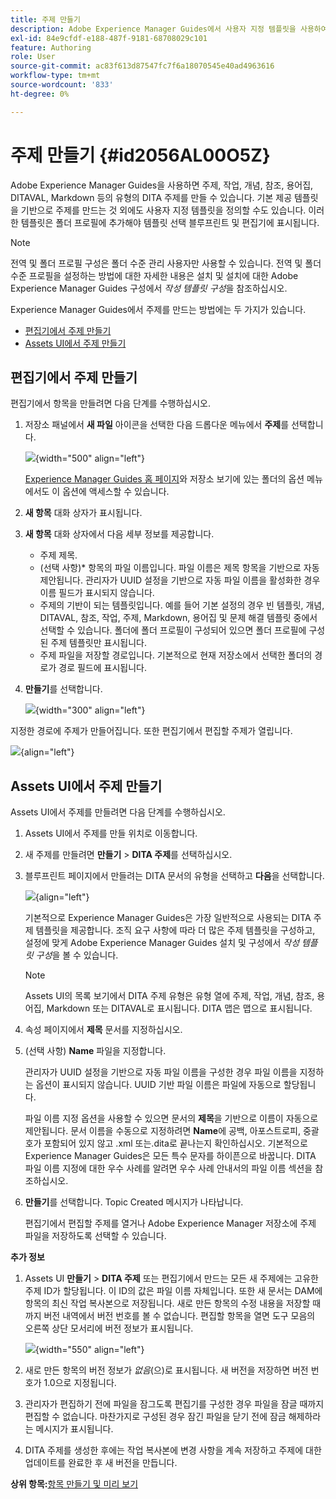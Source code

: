 ```yaml
---
title: 주제 만들기
description: Adobe Experience Manager Guides에서 사용자 지정 템플릿을 사용하여 DITA 주제 유형을 만드는 방법을 알아봅니다.
exl-id: 84e9cfdf-e188-487f-9181-68708029c101
feature: Authoring
role: User
source-git-commit: ac83f613d87547fc7f6a18070545e40ad4963616
workflow-type: tm+mt
source-wordcount: '833'
ht-degree: 0%

---
```


# 주제 만들기 {#id2056AL00O5Z}

Adobe Experience Manager Guides을 사용하면 주제, 작업, 개념, 참조, 용어집, DITAVAL, Markdown 등의 유형의 DITA 주제를 만들 수 있습니다. 기본 제공 템플릿을 기반으로 주제를 만드는 것 외에도 사용자 지정 템플릿을 정의할 수도 있습니다. 이러한 템플릿은 폴더 프로필에 추가해야 템플릿 선택 블루프린트 및 편집기에 표시됩니다.

>[!NOTE]
>
> 전역 및 폴더 프로필 구성은 폴더 수준 관리 사용자만 사용할 수 있습니다. 전역 및 폴더 수준 프로필을 설정하는 방법에 대한 자세한 내용은 설치 및 설치에 대한 Adobe Experience Manager Guides 구성에서 *작성 템플릿 구성*&#x200B;을 참조하십시오.


Experience Manager Guides에서 주제를 만드는 방법에는 두 가지가 있습니다.

- [편집기에서 주제 만들기](#create-topics-from-the-editor)
- [Assets UI에서 주제 만들기](#create-topics-from-the-assets-ui)

## 편집기에서 주제 만들기

편집기에서 항목을 만들려면 다음 단계를 수행하십시오.

1. 저장소 패널에서 **새 파일** 아이콘을 선택한 다음 드롭다운 메뉴에서 **주제**&#x200B;를 선택합니다.

   ![](create-topic-option.png){width="500" align="left"}

   [Experience Manager Guides 홈 페이지](./intro-home-page.md)와 저장소 보기에 있는 폴더의 옵션 메뉴에서도 이 옵션에 액세스할 수 있습니다.

2. **새 항목** 대화 상자가 표시됩니다.

3. **새 항목** 대화 상자에서 다음 세부 정보를 제공합니다.
   - 주제 제목.
   - \(선택 사항\)* 항목의 파일 이름입니다. 파일 이름은 제목 항목을 기반으로 자동 제안됩니다. 관리자가 UUID 설정을 기반으로 자동 파일 이름을 활성화한 경우 이름 필드가 표시되지 않습니다.
   - 주제의 기반이 되는 템플릿입니다. 예를 들어 기본 설정의 경우 빈 템플릿, 개념, DITAVAL, 참조, 작업, 주제, Markdown, 용어집 및 문제 해결 템플릿 중에서 선택할 수 있습니다. 폴더에 폴더 프로필이 구성되어 있으면 폴더 프로필에 구성된 주제 템플릿만 표시됩니다.
   - 주제 파일을 저장할 경로입니다. 기본적으로 현재 저장소에서 선택한 폴더의 경로가 경로 필드에 표시됩니다.

4. **만들기**&#x200B;를 선택합니다.

   ![](images/create-topic-dialog-new.png){width="300" align="left"}

지정한 경로에 주제가 만들어집니다. 또한 편집기에서 편집할 주제가 열립니다.

![](images/new-topic-editor.png){align="left"}

## Assets UI에서 주제 만들기

Assets UI에서 주제를 만들려면 다음 단계를 수행하십시오.

1. Assets UI에서 주제를 만들 위치로 이동합니다.

1. 새 주제를 만들려면 **만들기** \> **DITA 주제**&#x200B;를 선택하십시오.

1. 블루프린트 페이지에서 만들려는 DITA 문서의 유형을 선택하고 **다음**&#x200B;을 선택합니다.

   ![](images/create_dita_topic.png){align="left"}

   기본적으로 Experience Manager Guides은 가장 일반적으로 사용되는 DITA 주제 템플릿을 제공합니다. 조직 요구 사항에 따라 더 많은 주제 템플릿을 구성하고, 설정에 맞게 Adobe Experience Manager Guides 설치 및 구성에서 *작성 템플릿 구성*&#x200B;을 볼 수 있습니다.

   >[!NOTE]
   >
   > Assets UI의 목록 보기에서 DITA 주제 유형은 유형 열에 주제, 작업, 개념, 참조, 용어집, Markdown 또는 DITAVAL로 표시됩니다. DITA 맵은 맵으로 표시됩니다.

1. 속성 페이지에서 **제목** 문서를 지정하십시오.

1. \(선택 사항\) **Name** 파일을 지정합니다.

   관리자가 UUID 설정을 기반으로 자동 파일 이름을 구성한 경우 파일 이름을 지정하는 옵션이 표시되지 않습니다. UUID 기반 파일 이름은 파일에 자동으로 할당됩니다.

   파일 이름 지정 옵션을 사용할 수 있으면 문서의 **제목**&#x200B;을 기반으로 이름이 자동으로 제안됩니다. 문서 이름을 수동으로 지정하려면 **Name**&#x200B;에 공백, 아포스트로피, 중괄호가 포함되어 있지 않고 .xml 또는.dita로 끝나는지 확인하십시오. 기본적으로 Experience Manager Guides은 모든 특수 문자를 하이픈으로 바꿉니다. DITA 파일 이름 지정에 대한 우수 사례를 알려면 우수 사례 안내서의 파일 이름 섹션을 참조하십시오.

1. **만들기**&#x200B;를 선택합니다. Topic Created 메시지가 나타납니다.

   편집기에서 편집할 주제를 열거나 Adobe Experience Manager 저장소에 주제 파일을 저장하도록 선택할 수 있습니다.

**추가 정보**

1. Assets UI **만들기** \> **DITA 주제** 또는 편집기에서 만드는 모든 새 주제에는 고유한 주제 ID가 할당됩니다. 이 ID의 값은 파일 이름 자체입니다. 또한 새 문서는 DAM에 항목의 최신 작업 복사본으로 저장됩니다. 새로 만든 항목의 수정 내용을 저장할 때까지 버전 내역에서 버전 번호를 볼 수 없습니다. 편집할 항목을 열면 도구 모음의 오른쪽 상단 모서리에 버전 정보가 표시됩니다.

   ![](images/topic-version-none_cs.png){width="550" align="left"}

2. 새로 만든 항목의 버전 정보가 *없음*(으)로 표시됩니다. 새 버전을 저장하면 버전 번호가 1.0으로 지정됩니다.

3. 관리자가 편집하기 전에 파일을 잠그도록 편집기를 구성한 경우 파일을 잠글 때까지 편집할 수 없습니다. 마찬가지로 구성된 경우 잠긴 파일을 닫기 전에 잠금 해제하라는 메시지가 표시됩니다.

4. DITA 주제를 생성한 후에는 작업 복사본에 변경 사항을 계속 저장하고 주제에 대한 업데이트를 완료한 후 새 버전을 만듭니다.

**상위 항목:**[&#x200B;항목 만들기 및 미리 보기](create-preview-topics.md)
